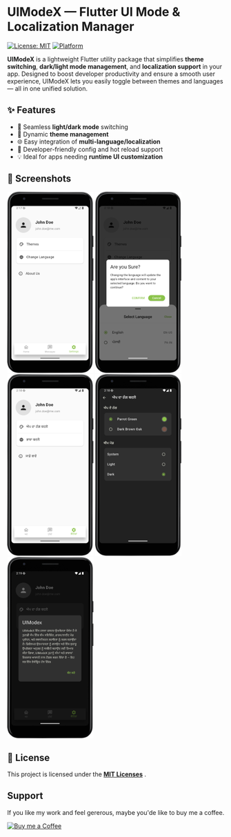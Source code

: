 # UIModeX — Flutter UI Mode & Localization Manager

[![License: MIT](https://img.shields.io/badge/license-MIT-success.svg)](./LICENSE)
[![Platform](https://img.shields.io/badge/platform-Flutter-blue.svg?logo=flutter)](https://flutter.dev)



**UIModeX** is a lightweight Flutter utility package that simplifies **theme switching**, **dark/light mode management**, and **localization support** in your app. Designed to boost developer productivity and ensure a smooth user experience, UIModeX lets you easily toggle between themes and languages — all in one unified solution.


## ✨ Features

- 🔄 Seamless **light/dark mode** switching  
- 🎨 Dynamic **theme management**  
- 🌐 Easy integration of **multi-language/localization**  
- 🧪 Developer-friendly config and hot reload support  
- 💡 Ideal for apps needing **runtime UI customization**  


## 📸 Screenshots

<p float="left">
  <img src="https://github.com/samandeep-flutter/UIModeX/blob/master/assets/screenshots/1.%20settings_en.png" width="200px" />
  <img src="https://github.com/samandeep-flutter/UIModeX/blob/master/assets/screenshots/2.%20language.png" width="200px" />
  <img src="https://github.com/samandeep-flutter/UIModeX/blob/master/assets/screenshots/3.%20settings_pa.png" width="200px" />
  <img src="https://github.com/samandeep-flutter/UIModeX/blob/master/assets/screenshots/4.%20theme_dark.png" width="200px" /> 
  <img src="https://github.com/samandeep-flutter/UIModeX/blob/master/assets/screenshots/5.%20about_dark.png" width="200px" />
</p>


## 📝 License

This project is licensed under the [**MIT Licenses**](https://github.com/samandeep-flutter/UIModeX/blob/master/LICENSE) .


## Support

If you like my work and feel gererous, maybe you'de like to buy me a coffee.<br/>

<a href="https://www.buymeacoffee.com/samandeepsingh"><img alt="Buy me a Coffee" height="40" src="https://cdn.jsdelivr.net/npm/@intergrav/devins-badges@3/assets/cozy/donate/buymeacoffee-singular_vector.svg"></a>
